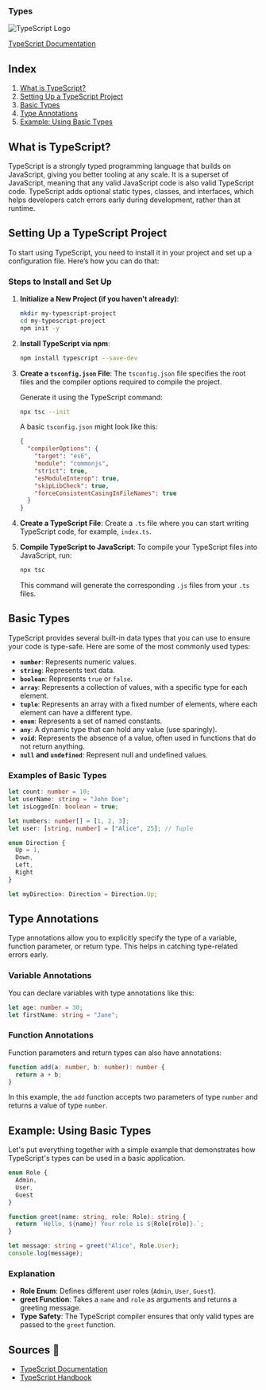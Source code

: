 ### Types

![TypeScript Logo](https://media.cleanshot.cloud/media/38290/ufqvTW7ISswoMrpS97qv6QWV7Jrgbp0d82w7KMKB.jpeg?Expires=1723758207&Signature=QobrVOL40AhYICaRY4PUhTsK70QSOGSOma0QnmVwIlUKSNFS~DzKtdCx1pMgn23satMC9Bu7cQ8XeBcG1HxjQ0OATN9a-N0K0UmhXCgkd3L9DXXRRLb0OexWcm3Vm4~YBnc-Dl2mHa6zqAOIYI4X0lr8dZEGe6bQxG~yHDlqr1QwcOKPdeCyAd1hlOXDBAYKDF-8OVu7qi5R4wgLvx~WtMRjN9cRa6O~KxPZA4Ei8T-39mDNm4yosLPSUQOV3ouJRq3S24WeCCGVr1Cu9lusJCcuuBJE3Pjtt-CQWF0vbJqUiK5tufGGE3JX1-~iEKLgAwlS7MN8yDR85iABDYaOgg__&Key-Pair-Id=K269JMAT9ZF4GZ)

[TypeScript Documentation](https://www.typescriptlang.org/docs/)

## Index
1. [What is TypeScript?](#what-is-typescript)
2. [Setting Up a TypeScript Project](#setting-up-a-typescript-project)
3. [Basic Types](#basic-types)
4. [Type Annotations](#type-annotations)
5. [Example: Using Basic Types](#example-using-basic-types)

## What is TypeScript?

TypeScript is a strongly typed programming language that builds on JavaScript, giving you better tooling at any scale. It is a superset of JavaScript, meaning that any valid JavaScript code is also valid TypeScript code. TypeScript adds optional static types, classes, and interfaces, which helps developers catch errors early during development, rather than at runtime.

## Setting Up a TypeScript Project

To start using TypeScript, you need to install it in your project and set up a configuration file. Here’s how you can do that:

### Steps to Install and Set Up

1. **Initialize a New Project (if you haven't already)**:
   ```bash
   mkdir my-typescript-project
   cd my-typescript-project
   npm init -y
   ```

2. **Install TypeScript via npm**:
   ```bash
   npm install typescript --save-dev
   ```

3. **Create a `tsconfig.json` File**:
   The `tsconfig.json` file specifies the root files and the compiler options required to compile the project.

   Generate it using the TypeScript command:
   ```bash
   npx tsc --init
   ```

   A basic `tsconfig.json` might look like this:

   ```json
   {
     "compilerOptions": {
       "target": "es6",
       "module": "commonjs",
       "strict": true,
       "esModuleInterop": true,
       "skipLibCheck": true,
       "forceConsistentCasingInFileNames": true
     }
   }
   ```

4. **Create a TypeScript File**:
   Create a `.ts` file where you can start writing TypeScript code, for example, `index.ts`.

5. **Compile TypeScript to JavaScript**:
   To compile your TypeScript files into JavaScript, run:
   ```bash
   npx tsc
   ```
   This command will generate the corresponding `.js` files from your `.ts` files.

## Basic Types

TypeScript provides several built-in data types that you can use to ensure your code is type-safe. Here are some of the most commonly used types:

- **`number`**: Represents numeric values.
- **`string`**: Represents text data.
- **`boolean`**: Represents `true` or `false`.
- **`array`**: Represents a collection of values, with a specific type for each element.
- **`tuple`**: Represents an array with a fixed number of elements, where each element can have a different type.
- **`enum`**: Represents a set of named constants.
- **`any`**: A dynamic type that can hold any value (use sparingly).
- **`void`**: Represents the absence of a value, often used in functions that do not return anything.
- **`null` and `undefined`**: Represent null and undefined values.

### Examples of Basic Types

```typescript
let count: number = 10;
let userName: string = "John Doe";
let isLoggedIn: boolean = true;

let numbers: number[] = [1, 2, 3];
let user: [string, number] = ["Alice", 25]; // Tuple

enum Direction {
  Up = 1,
  Down,
  Left,
  Right
}

let myDirection: Direction = Direction.Up;
```

## Type Annotations

Type annotations allow you to explicitly specify the type of a variable, function parameter, or return type. This helps in catching type-related errors early.

### Variable Annotations

You can declare variables with type annotations like this:

```typescript
let age: number = 30;
let firstName: string = "Jane";
```

### Function Annotations

Function parameters and return types can also have annotations:

```typescript
function add(a: number, b: number): number {
  return a + b;
}
```

In this example, the `add` function accepts two parameters of type `number` and returns a value of type `number`.

## Example: Using Basic Types

Let's put everything together with a simple example that demonstrates how TypeScript's types can be used in a basic application.

```typescript
enum Role {
  Admin,
  User,
  Guest
}

function greet(name: string, role: Role): string {
  return `Hello, ${name}! Your role is ${Role[role]}.`;
}

let message: string = greet("Alice", Role.User);
console.log(message);
```

### Explanation

- **Role Enum**: Defines different user roles (`Admin`, `User`, `Guest`).
- **greet Function**: Takes a `name` and `role` as arguments and returns a greeting message.
- **Type Safety**: The TypeScript compiler ensures that only valid types are passed to the `greet` function.

## Sources 📖
- [TypeScript Documentation](https://www.typescriptlang.org/docs/)
- [TypeScript Handbook](https://www.typescriptlang.org/docs/handbook/intro.html)
